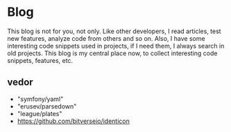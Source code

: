 # Blog

This blog is not for you, not only. 
Like other developers, I read articles, test new features, analyze code from others and so on.
Also, I have some interesting code snippets used in projects, if I need them, I always search in old projects.
This blog is my central place now, to collect interesting code snippets, features, etc.

## vedor

- "symfony/yaml"
- "erusev/parsedown"
- "league/plates"
- https://github.com/bitverseio/identicon